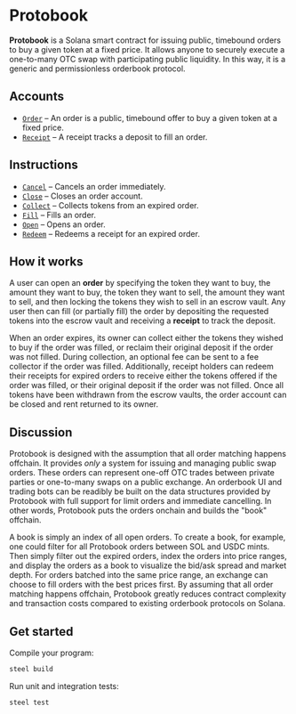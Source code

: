 # Protobook

**Protobook** is a Solana smart contract for issuing public, timebound orders to buy a given token at a fixed price. It allows anyone to securely execute a one-to-many OTC swap with participating public liquidity. In this way, it is a generic and permissionless orderbook protocol.

## Accounts
- [`Order`](api/src/state/order.rs) – An order is a public, timebound offer to buy a given token at a fixed price.
- [`Receipt`](api/src/state/receipt.rs) – A receipt tracks a deposit to fill an order.

## Instructions
- [`Cancel`](program/src/cancel.rs) – Cancels an order immediately.
- [`Close`](program/src/close.rs) – Closes an order account.
- [`Collect`](program/src/collect.rs) – Collects tokens from an expired order.
- [`Fill`](program/src/fill.rs) – Fills an order.
- [`Open`](program/src/open.rs) – Opens an order.
- [`Redeem`](program/src/redeem.rs) – Redeems a receipt for an expired order.

## How it works

A user can open an **order** by specifying the token they want to buy, the amount they want to buy, the token they want to sell, the amount they want to sell, and then locking the tokens they wish to sell in an escrow vault. Any user then can fill (or partially fill) the order by depositing the requested tokens into the escrow vault and receiving a **receipt** to track the deposit. 

When an order expires, its owner can collect either the tokens they wished to buy if the order was filled, or reclaim their original deposit if the order was not filled. During collection, an optional fee can be sent to a fee collector if the order was filled. Additionally, receipt holders can redeem their receipts for expired orders to receive either the tokens offered if the order was filled, or their original deposit if the order was not filled. Once all tokens have been withdrawn from the escrow vaults, the order account can be closed and rent returned to its owner.

## Discussion

Protobook is designed with the assumption that all order matching happens offchain. It provides _only_ a system for issuing and managing public swap orders. These orders can represent one-off OTC trades between private parties or one-to-many swaps on a public exchange. An orderbook UI and trading bots can be readibly be built on the data structures provided by Protobook with full support for limit orders and immediate cancelling. In other words, Protobook puts the orders onchain and builds the "book" offchain. 

A book is simply an index of all open orders. To create a book, for example, one could filter for all Protobook orders between SOL and USDC mints. Then simply filter out the expired orders, index the orders into price ranges, and display the orders as a book to visualize the bid/ask spread and market depth. For orders batched into the same price range, an exchange can choose to fill orders with the best prices first. By assuming that all order matching happens offchain, Protobook greatly reduces contract complexity and transaction costs compared to existing orderbook protocols on Solana. 

## Get started

Compile your program:
```sh
steel build
```

Run unit and integration tests:
```sh
steel test
```
